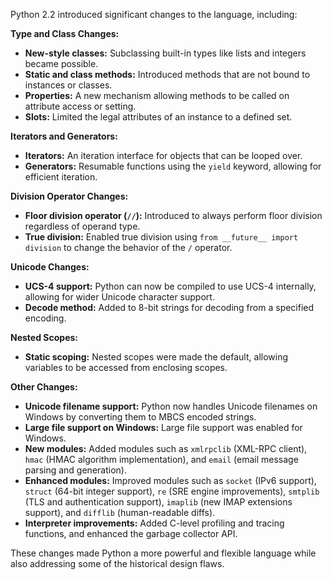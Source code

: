 Python 2.2 introduced significant changes to the language, including:

**Type and Class Changes:**

* **New-style classes:** Subclassing built-in types like lists and integers became possible.
* **Static and class methods:** Introduced methods that are not bound to instances or classes.
* **Properties:**  A new mechanism allowing methods to be called on attribute access or setting.
* **Slots:**  Limited the legal attributes of an instance to a defined set.

**Iterators and Generators:**

* **Iterators:** An iteration interface for objects that can be looped over.
* **Generators:** Resumable functions using the `yield` keyword, allowing for efficient iteration.

**Division Operator Changes:**

* **Floor division operator (`//`):** Introduced to always perform floor division regardless of operand type.
* **True division:**  Enabled true division using `from __future__ import division` to change the behavior of the `/` operator.

**Unicode Changes:**

* **UCS-4 support:**  Python can now be compiled to use UCS-4 internally, allowing for wider Unicode character support.
* **Decode method:**  Added to 8-bit strings for decoding from a specified encoding.

**Nested Scopes:**

* **Static scoping:** Nested scopes were made the default, allowing variables to be accessed from enclosing scopes.

**Other Changes:**

* **Unicode filename support:**  Python now handles Unicode filenames on Windows by converting them to MBCS encoded strings.
* **Large file support on Windows:**  Large file support was enabled for Windows.
* **New modules:** Added modules such as `xmlrpclib` (XML-RPC client), `hmac` (HMAC algorithm implementation), and `email` (email message parsing and generation).
* **Enhanced modules:** Improved modules such as `socket` (IPv6 support), `struct` (64-bit integer support), `re` (SRE engine improvements), `smtplib` (TLS and authentication support), `imaplib` (new IMAP extensions support), and `difflib` (human-readable diffs).
* **Interpreter improvements:**  Added C-level profiling and tracing functions, and enhanced the garbage collector API.

These changes made Python a more powerful and flexible language while also addressing some of the historical design flaws.


